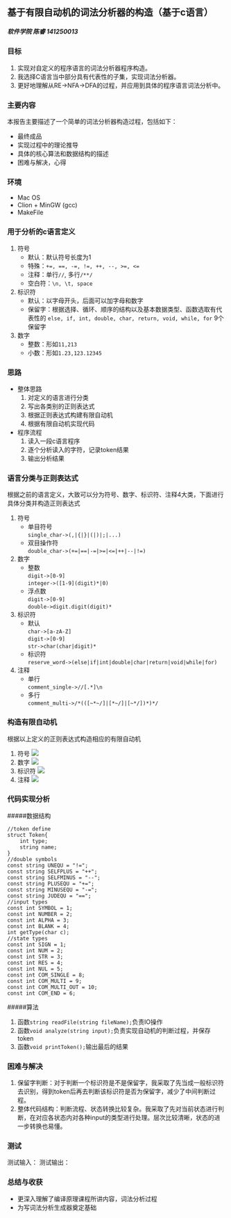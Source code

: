 ## 基于有限自动机的词法分析器的构造（基于c语言）
##### 软件学院 陈睿 141250013

### 目标
1. 实现对自定义的程序语言的词法分析器程序构造。
2. 我选择C语言当中部分具有代表性的子集，实现词法分析器。
3. 更好地理解从RE->NFA->DFA的过程，并应用到具体的程序语言词法分析中。

### 主要内容
本报告主要描述了一个简单的词法分析器构造过程，包括如下：

- 最终成品
- 实现过程中的理论推导
- 具体的核心算法和数据结构的描述
- 困难与解决，心得

### 环境
- Mac OS
- Clion + MinGW (gcc)
- MakeFile

### 用于分析的c语言定义

1. 符号
	- 默认：默认符号长度为1
	- 特殊：`+=, ==, -=, !=, ++, --, >=, <=`
	- 注释：单行`//`, 多行`/**/`
	- 空白符：`\n, \t, space`
2. 标识符
	- 默认：以字母开头，后面可以加字母和数字
	- 保留字：根据选择、循环、顺序的结构以及基本数据类型、函数选取有代表性的 `else, if, int, double, char, return, void, while, for` 9个保留字
3. 数字
	- 整数：形如`11,213`
	- 小数：形如`1.23,123.12345`

### 思路
- 整体思路
	1. 对定义的语言进行分类
	2. 写出各类别的正则表达式
	3. 根据正则表达式构建有限自动机
	4. 根据有限自动机实现代码
- 程序流程
	1. 读入一段c语言程序
	2. 逐个分析读入的字符，记录token结果
	3. 输出分析结果

### 语言分类与正则表达式
根据之前的语言定义，大致可以分为符号、数字、标识符、注释4大类，下面进行具体分类并构造正则表达式

1. 符号
	- 单目符号   
		`single_char->(,|{|}|(|)|;|...)`
	- 双目操作符  
		`double_char->(+=|==|-=|>=|<=|++|--|!=)` 
2. 数字
	- 整数  
		`digit->[0-9]`  
		`integer->([1-9](digit)*|0)`
	- 浮点数  
		`digit->[0-9]`  
		`double->digit.digit(digit)*`
3. 标识符
	- 默认  
		`char->[a-zA-Z]`  
		`digit->[0-9]`  
		`str->char(char|digit)*`
	- 标识符  
		`reserve_word->(else|if|int|double|char|return|void|while|for)`
4. 注释
	- 单行  
		`comment_single->//[.*]\n`  
	- 多行  
		`comment_multi->/*(([~*~/]|[*~/]|[~*/])*)*/`
	
### 构造有限自动机
根据以上定义的正则表达式构造相应的有限自动机

1. 符号
	![](sign.jpg)
2. 数字
	![](num.jpg)
3. 标识符
	![](str.jpg)
4. 注释
	![](comment.jpg)

### 代码实现分析
#####数据结构

	//token define
	struct Token{
		int type;
    	string name;
	}
	//double symbols
	const string UNEQU = "!=";
	const string SELFPLUS = "++";
	const string SELFMINUS = "--";
	const string PLUSEQU = "+=";
	const string MINUSEQU = "-=";
	const string JUDEQU = "==";
	//input types
	const int SYMBOL = 1;
	const int NUMBER = 2;
	const int ALPHA = 3;
	const int BLANK = 4;
	int getType(char c);
	//state types
	const int SIGN = 1;
	const int NUM = 2;
	const int STR = 3;
	const int RES = 4;
	const int NUL = 5;
	const int COM_SINGLE = 8;
	const int COM_MULTI = 9;
	const int COM_MULTI_OUT = 10;
	const int COM_END = 6;
	
#####算法  
1. 函数`string readFile(string fileName);`负责IO操作
2. 函数`void analyze(string input);`负责实现自动机的判断过程，并保存token
3. 函数`void printToken();`输出最后的结果
	
### 困难与解决
1. 保留字判断：对于判断一个标识符是不是保留字，我采取了先当成一般标识符去识别，得到token后再去判断该标识符是否为保留字，减少了中间判断过程。
2. 整体代码结构：判断流程、状态转换比较复杂。我采取了先对当前状态进行判断，在对应各状态内对各种input的类型进行处理。层次比较清晰，状态的进一步转换也易懂。

### 测试
测试输入：
测试输出：
	
### 总结与收获
- 更深入理解了编译原理课程所讲内容，词法分析过程
- 为写词法分析生成器奠定基础


